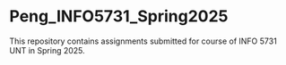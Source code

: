 # Peng_INFO5731_Spring2025
This repository contains assignments submitted for course of INFO 5731 UNT in Spring 2025.
